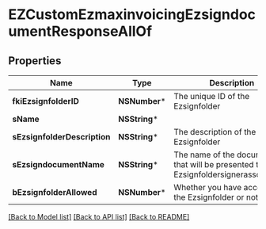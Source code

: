 # EZCustomEzmaxinvoicingEzsigndocumentResponseAllOf

## Properties
Name | Type | Description | Notes
------------ | ------------- | ------------- | -------------
**fkiEzsignfolderID** | **NSNumber*** | The unique ID of the Ezsignfolder | 
**sName** | **NSString*** |  | 
**sEzsignfolderDescription** | **NSString*** | The description of the Ezsignfolder | 
**sEzsigndocumentName** | **NSString*** | The name of the document that will be presented to Ezsignfoldersignerassociations | 
**bEzsignfolderAllowed** | **NSNumber*** | Whether you have access to the Ezsignfolder or not | 

[[Back to Model list]](../README.md#documentation-for-models) [[Back to API list]](../README.md#documentation-for-api-endpoints) [[Back to README]](../README.md)



